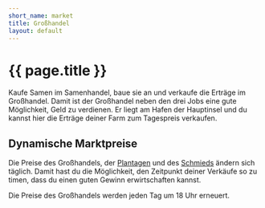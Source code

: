 ```yaml
---
short_name: market
title: Großhandel
layout: default
---
```

# {{ page.title }}

Kaufe Samen im Samenhandel, baue sie an und verkaufe die Erträge im Großhandel.
Damit ist der Großhandel neben den drei Jobs eine gute Möglichkeit, Geld zu
verdienen. Er liegt am Hafen der Hauptinsel und du kannst hier die Erträge
deiner
Farm zum Tagespreis verkaufen.

## Dynamische Marktpreise

Die Preise des Großhandels, der [Plantagen](/jobs/erntehelfer) und des
[Schmieds](/lists/npcs) ändern
sich täglich. Damit hast du die Möglichkeit, den Zeitpunkt deiner Verkäufe so zu
timen, dass du einen guten Gewinn erwirtschaften kannst.

Die Preise des Großhandels werden jeden Tag um 18 Uhr erneuert.
